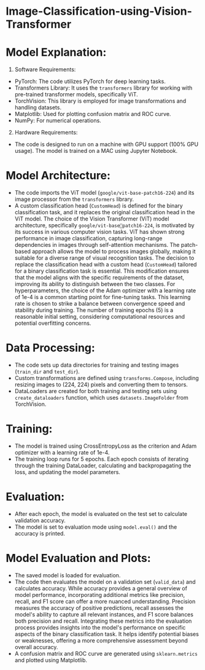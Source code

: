 # Image-Classification-using-Vision-Transformer
# Model Explanation:
1) Software Requirements:
- PyTorch: The code utilizes PyTorch for deep learning tasks.
- Transformers Library: It uses the `transformers` library for working with pre-trained 
transformer models, specifically ViT.
- TorchVision: This library is employed for image transformations and handling datasets.
- Matplotlib: Used for plotting confusion matrix and ROC curve.
- NumPy: For numerical operations.
  
2) Hardware Requirements:
- The code is designed to run on a machine with GPU support (100% GPU usage). The model 
is trained on a MAC using Jupyter Notebook.

# Model Architecture:
- The code imports the ViT model (`google/vit-base-patch16-224`) and its image processor from the `transformers` library.
- A custom classification head (`CustomHead`) is defined for the binary classification task, and it replaces the original classification head in the ViT model.
The choice of the Vision Transformer (ViT) model architecture, specifically `google/vit-basepatch16-224`, is motivated by its success in various computer vision tasks. ViT has shown 
strong performance in image classification, capturing long-range dependencies in images through self-attention mechanisms. The patch-based approach allows the model to process images globally, making it suitable for a diverse range of visual recognition tasks. The decision to replace the classification head with a custom head (`CustomHead`) tailored for a binary classification task is essential. This modification ensures that the model aligns with the specific requirements of the dataset, improving its ability to distinguish between 
the two classes.
For hyperparameters, the choice of the Adam optimizer with a learning rate of 1e-4 is a common starting point for fine-tuning tasks. This learning rate is chosen to strike a balance between convergence speed and stability during training. The number of training epochs (5) is a reasonable initial setting, considering computational resources and potential overfitting concerns.

# Data Processing:
- The code sets up data directories for training and testing images (`train_dir` and `test_dir`).
- Custom transformations are defined using `transforms.Compose`, including resizing images 
to (224, 224) pixels and converting them to tensors.
- DataLoaders are created for both training and testing sets using `create_dataloaders` 
function, which uses `datasets.ImageFolder` from TorchVision.

# Training:
- The model is trained using CrossEntropyLoss as the criterion and Adam optimizer with a learning rate of 1e-4.
- The training loop runs for 5 epochs. Each epoch consists of iterating through the training DataLoader, calculating and backpropagating the loss, and updating the model parameters.
  
# Evaluation:
- After each epoch, the model is evaluated on the test set to calculate validation accuracy.
- The model is set to evaluation mode using `model.eval()` and the accuracy is printed.

# Model Evaluation and Plots:
- The saved model is loaded for evaluation.
- The code then evaluates the model on a validation set (`valid_data`) and calculates 
accuracy. While accuracy provides a general overview of model performance, incorporating 
additional metrics like precision, recall, and F1 score can offer a more nuanced 
understanding. Precision measures the accuracy of positive predictions, recall assesses the 
model's ability to capture all relevant instances, and F1 score balances both precision and 
recall.
Integrating these metrics into the evaluation process provides insights into the model's 
performance on specific aspects of the binary classification task. It helps identify potential 
biases or weaknesses, offering a more comprehensive assessment beyond overall accuracy.
- A confusion matrix and ROC curve are generated using `sklearn.metrics` and plotted using 
Matplotlib.
